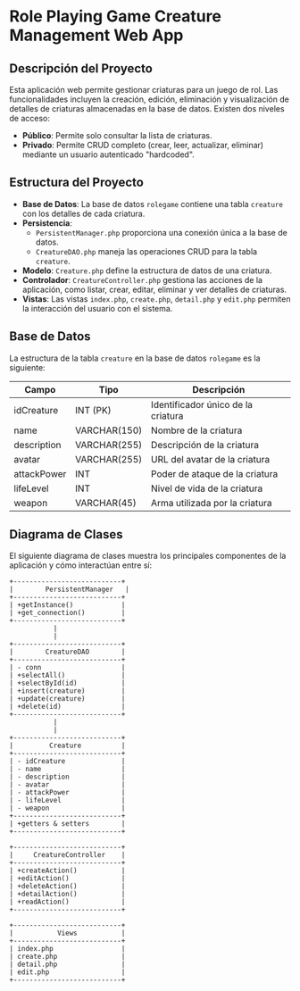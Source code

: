 # Role Playing Game Creature Management Web App

## Descripción del Proyecto

Esta aplicación web permite gestionar criaturas para un juego de rol. Las funcionalidades incluyen la creación, edición, eliminación y visualización de detalles de criaturas almacenadas en la base de datos. Existen dos niveles de acceso:
- **Público**: Permite solo consultar la lista de criaturas.
- **Privado**: Permite CRUD completo (crear, leer, actualizar, eliminar) mediante un usuario autenticado "hardcoded".

## Estructura del Proyecto

- **Base de Datos**: La base de datos `rolegame` contiene una tabla `creature` con los detalles de cada criatura.
- **Persistencia**: 
  - `PersistentManager.php` proporciona una conexión única a la base de datos.
  - `CreatureDAO.php` maneja las operaciones CRUD para la tabla `creature`.
- **Modelo**: `Creature.php` define la estructura de datos de una criatura.
- **Controlador**: `CreatureController.php` gestiona las acciones de la aplicación, como listar, crear, editar, eliminar y ver detalles de criaturas.
- **Vistas**: Las vistas `index.php`, `create.php`, `detail.php` y `edit.php` permiten la interacción del usuario con el sistema.

## Base de Datos

La estructura de la tabla `creature` en la base de datos `rolegame` es la siguiente:

| Campo        | Tipo          | Descripción                            |
|--------------|---------------|----------------------------------------|
| idCreature   | INT (PK)      | Identificador único de la criatura     |
| name         | VARCHAR(150)  | Nombre de la criatura                  |
| description  | VARCHAR(255)  | Descripción de la criatura             |
| avatar       | VARCHAR(255)  | URL del avatar de la criatura          |
| attackPower  | INT           | Poder de ataque de la criatura         |
| lifeLevel    | INT           | Nivel de vida de la criatura           |
| weapon       | VARCHAR(45)   | Arma utilizada por la criatura         |

## Diagrama de Clases

El siguiente diagrama de clases muestra los principales componentes de la aplicación y cómo interactúan entre sí:

```plaintext
+---------------------------+
|        PersistentManager   |
+---------------------------+
| +getInstance()            |
| +get_connection()         |
+---------------------------+
           |
           |
+---------------------------+
|        CreatureDAO        |
+---------------------------+
| - conn                    |
| +selectAll()              |
| +selectById(id)           |
| +insert(creature)         |
| +update(creature)         |
| +delete(id)               |
+---------------------------+
           |
           |
+---------------------------+
|         Creature          |
+---------------------------+
| - idCreature              |
| - name                    |
| - description             |
| - avatar                  |
| - attackPower             |
| - lifeLevel               |
| - weapon                  |
+---------------------------+
| +getters & setters        |
+---------------------------+

+---------------------------+
|     CreatureController    |
+---------------------------+
| +createAction()           |
| +editAction()             |
| +deleteAction()           |
| +detailAction()           |
| +readAction()             |
+---------------------------+

+---------------------------+
|           Views           |
+---------------------------+
| index.php                 |
| create.php                |
| detail.php                |
| edit.php                  |
+---------------------------+
